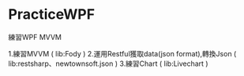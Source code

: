 # PracticeWPF
練習WPF MVVM

1.練習MVVM ( lib:Fody )
2.運用Restful獲取data(json format),轉換Json ( lib:restsharp、newtownsoft.json )
3.練習Chart ( lib:Livechart )
